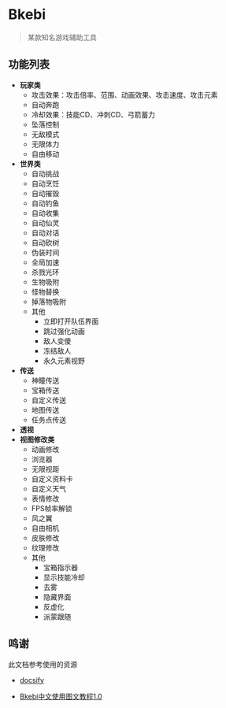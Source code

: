 # Bkebi

> 某款知名游戏辅助工具



## 功能列表

* **玩家类**
  * 攻击效果：攻击倍率、范围、动画效果、攻击速度、攻击元素
  * 自动奔跑
  * 冷却效果：技能CD、冲刺CD、弓箭蓄力
  * 坠落控制
  * 无敌模式
  * 无限体力
  * 自由移动
* **世界类**
  * 自动挑战
  * 自动烹饪
  * 自动摧毁
  * 自动钓鱼
  * 自动收集
  * 自动仙灵
  * 自动对话
  * 自动砍树
  * 伪装时间
  * 全局加速
  * 杀戮光环
  * 生物吸附
  * 怪物替换
  * 掉落物吸附
  * 其他
    * 立即打开队伍界面
    * 跳过强化动画
    * 敌人变傻
    * 冻结敌人
    * 永久元素视野
* **传送**
  * 神瞳传送
  * 宝箱传送
  * 自定义传送
  * 地图传送
  * 任务点传送
* **透视**
* **视图修改类**
  * 动画修改
  * 浏览器
  * 无限视距
  * 自定义资料卡
  * 自定义天气
  * 表情修改
  * FPS帧率解锁
  * 风之翼
  * 自由相机
  * 皮肤修改
  * 纹理修改
  * 其他
    * 宝箱指示器
    * 显示技能冷却
    * 去雾
    * 隐藏界面
    * 反虚化
    * 派蒙跟随



## 鸣谢

此文档参考使用的资源

* [docsify](https://docsify.js.org/)

* [Bkebi中文使用图文教程1.0](https://www.kdocs.cn/l/csNDRjijraFk)
